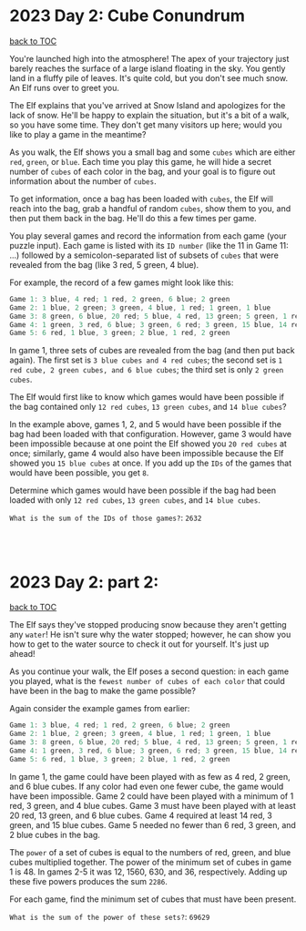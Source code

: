 # 2023 Day 2: Cube Conundrum
[back to TOC](../../README.md#2023-table-of-contents)

You're launched high into the atmosphere! The apex of your trajectory just barely reaches the surface of a large island floating in the sky. You gently land in a fluffy pile of leaves. It's quite cold, but you don't see much snow. An Elf runs over to greet you.

The Elf explains that you've arrived at Snow Island and apologizes for the lack of snow. He'll be happy to explain the situation, but it's a bit of a walk, so you have some time. They don't get many visitors up here; would you like to play a game in the meantime?

As you walk, the Elf shows you a small bag and some `cubes` which are either `red`, `green`, or `blue`. Each time you play this game, he will hide a secret number of `cubes` of each color in the bag, and your goal is to figure out information about the number of `cubes`.

To get information, once a bag has been loaded with `cubes`, the Elf will reach into the bag, grab a handful of random `cubes`, show them to you, and then put them back in the bag. He'll do this a few times per game.

You play several games and record the information from each game (your puzzle input). Each game is listed with its `ID number` (like the 11 in Game 11: ...) followed by a semicolon-separated list of subsets of `cubes` that were revealed from the bag (like 3 red, 5 green, 4 blue).

For example, the record of a few games might look like this:

```go
Game 1: 3 blue, 4 red; 1 red, 2 green, 6 blue; 2 green
Game 2: 1 blue, 2 green; 3 green, 4 blue, 1 red; 1 green, 1 blue
Game 3: 8 green, 6 blue, 20 red; 5 blue, 4 red, 13 green; 5 green, 1 red
Game 4: 1 green, 3 red, 6 blue; 3 green, 6 red; 3 green, 15 blue, 14 red
Game 5: 6 red, 1 blue, 3 green; 2 blue, 1 red, 2 green
```

In game 1, three sets of cubes are revealed from the bag (and then put back again). The first set is `3 blue cubes and 4 red cubes`; the second set is `1 red cube, 2 green cubes, and 6 blue cubes`; the third set is only `2 green cubes`.

The Elf would first like to know which games would have been possible if the bag contained only `12 red cubes`, `13 green cubes`, and `14 blue cubes`?

In the example above, games 1, 2, and 5 would have been possible if the bag had been loaded with that configuration. However, game 3 would have been impossible because at one point the Elf showed you `20 red cubes` at once; similarly, game 4 would also have been impossible because the Elf showed you `15 blue cubes` at once. If you add up the `IDs` of the games that would have been possible, you get `8`.

Determine which games would have been possible if the bag had been loaded with only `12 red cubes`, `13 green cubes`, and `14 blue cubes`.

`What is the sum of the IDs of those games?`: `2632`

<br><br>

# 2023 Day 2: part 2:
[back to TOC](../../README.md#2023-table-of-contents)

The Elf says they've stopped producing snow because they aren't getting any `water`! He isn't sure why the water stopped; however, he can show you how to get to the water source to check it out for yourself. It's just up ahead!

As you continue your walk, the Elf poses a second question: in each game you played, what is the `fewest number of cubes of each color` that could have been in the bag to make the game possible?

Again consider the example games from earlier:

```go
Game 1: 3 blue, 4 red; 1 red, 2 green, 6 blue; 2 green
Game 2: 1 blue, 2 green; 3 green, 4 blue, 1 red; 1 green, 1 blue
Game 3: 8 green, 6 blue, 20 red; 5 blue, 4 red, 13 green; 5 green, 1 red
Game 4: 1 green, 3 red, 6 blue; 3 green, 6 red; 3 green, 15 blue, 14 red
Game 5: 6 red, 1 blue, 3 green; 2 blue, 1 red, 2 green
```

In game 1, the game could have been played with as few as 4 red, 2 green, and 6 blue cubes. If any color had even one fewer cube, the game would have been impossible.
Game 2 could have been played with a minimum of 1 red, 3 green, and 4 blue cubes.
Game 3 must have been played with at least 20 red, 13 green, and 6 blue cubes.
Game 4 required at least 14 red, 3 green, and 15 blue cubes.
Game 5 needed no fewer than 6 red, 3 green, and 2 blue cubes in the bag.

The `power` of a set of cubes is equal to the numbers of red, green, and blue cubes multiplied together. The power of the minimum set of cubes in game 1 is 48. In games 2-5 it was 12, 1560, 630, and 36, respectively. Adding up these five powers produces the sum `2286`.

For each game, find the minimum set of cubes that must have been present.

`What is the sum of the power of these sets?`: `69629`